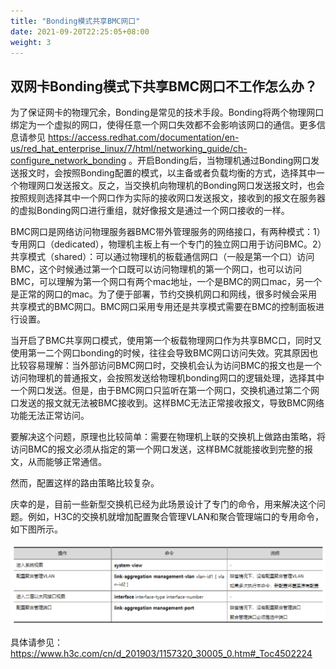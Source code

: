 ```yaml
---
title: "Bonding模式共享BMC网口"
date: 2021-09-20T22:25:05+08:00
weight: 3
---
```


## 双网卡Bonding模式下共享BMC网口不工作怎么办？

为了保证网卡的物理冗余，Bonding是常见的技术手段。Bonding将两个物理网口绑定为一个虚拟的网口，使得任意一个网口失效都不会影响该网口的通信。更多信息请参见 https://access.redhat.com/documentation/en-us/red_hat_enterprise_linux/7/html/networking_guide/ch-configure_network_bonding 。开启Bonding后，当物理机通过Bonding网口发送报文时，会按照Bonding配置的模式，以主备或者负载均衡的方式，选择其中一个物理网口发送报文。反之，当交换机向物理机的Bonding网口发送报文时，也会按照规则选择其中一个网口作为实际的接收网口发送报文，接收到的报文在服务器的虚拟Bonding网口进行重组，就好像报文是通过一个网口接收的一样。

BMC网口是网络访问物理服务器BMC带外管理服务的网络接口，有两种模式：1）专用网口（dedicated），物理机主板上有一个专门的独立网口用于访问BMC。2）共享模式（shared）：可以通过物理机的板载通信网口（一般是第一个口）访问BMC，这个时候通过第一个口既可以访问物理机的第一个网口，也可以访问BMC，可以理解为第一个网口有两个mac地址，一个是BMC的网口mac，另一个是正常的网口的mac。为了便于部署，节约交换机网口和网线，很多时候会采用共享模式的BMC网口。BMC网口采用专用还是共享模式需要在BMC的控制面板进行设置。

当开启了BMC共享网口模式，使用第一个板载物理网口作为共享BMC口，同时又使用第一二个网口bonding的时候，往往会导致BMC网口访问失效。究其原因也比较容易理解：当外部访问BMC网口时，交换机会认为访问BMC的报文也是一个访问物理机的普通报文，会按照发送给物理机bonding网口的逻辑处理，选择其中一个网口发送。但是，由于BMC网口只监听在第一个网口，交换机通过第二个网口发送的报文就无法被BMC接收到。这样BMC无法正常接收报文，导致BMC网络功能无法正常访问。

要解决这个问题，原理也比较简单：需要在物理机上联的交换机上做路由策略，将访问BMC的报文必须从指定的第一个网口发送，这样BMC就能接收到完整的报文，从而能够正常通信。

然而，配置这样的路由策略比较复杂。

庆幸的是，目前一些新型交换机已经为此场景设计了专门的命令，用来解决这个问题。例如，H3C的交换机就增加配置聚合管理VLAN和聚合管理端口的专用命令，如下图所示。

<img src="./link-aggregation-management.png">

具体请参见：https://www.h3c.com/cn/d_201903/1157320_30005_0.htm#_Toc4502224
